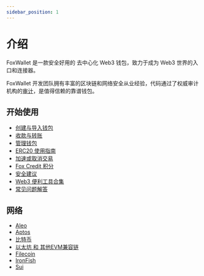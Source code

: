 ```yaml
---
sidebar_position: 1
---
```


# 介绍
FoxWallet 是一款安全好用的 去中心化 Web3 钱包，致力于成为 Web3 世界的入口和连接器。

FoxWallet 开发团队拥有丰富的区块链和网络安全从业经验，代码通过了权威审计机构的[审计](https://github.com/foxwallet/security-audit-certification)，是值得信赖的靠谱钱包。


## 开始使用
* [创建与导入钱包](https://hc.foxwallet.com/zh/docs/basic/create-wallet)
* [收款与转账](https://hc.foxwallet.com/zh/docs/basic/manage-funds)
* [管理钱包](https://hc.foxwallet.com/zh/docs/basic/manage-wallet)
* [ERC20 使用指南](https://hc.foxwallet.com/zh/docs/basic/erc20-usage)
* [加速或取消交易](https://hc.foxwallet.com/zh/docs/basic/speed-up-or-cancel-tx)
* [Fox Credit 积分](https://hc.foxwallet.com/zh/docs/fox-credit)
* [安全建议](https://hc.foxwallet.com/zh/docs/security-tips)
* [Web3 便利工具合集](https://hc.foxwallet.com/zh/docs/tools)
* [常见问题解答](https://hc.foxwallet.com/zh/docs/faq)

## 网络
* [Aleo](https://hc.foxwallet.com/zh/docs/aptos/)
* [Aptos](https://hc.foxwallet.com/zh/docs/aptos/)
* [比特币](https://hc.foxwallet.com/zh/docs/bitcoin/)
* [以太坊 和 其他EVM兼容链](https://hc.foxwallet.com/zh/docs/ethereum/)
* [Filecoin](https://hc.foxwallet.com/zh/docs/filecoin/)
* [IronFish](https://hc.foxwallet.com/zh/docs/ironfish)
* [Sui](https://hc.foxwallet.com/zh/docs/sui/)